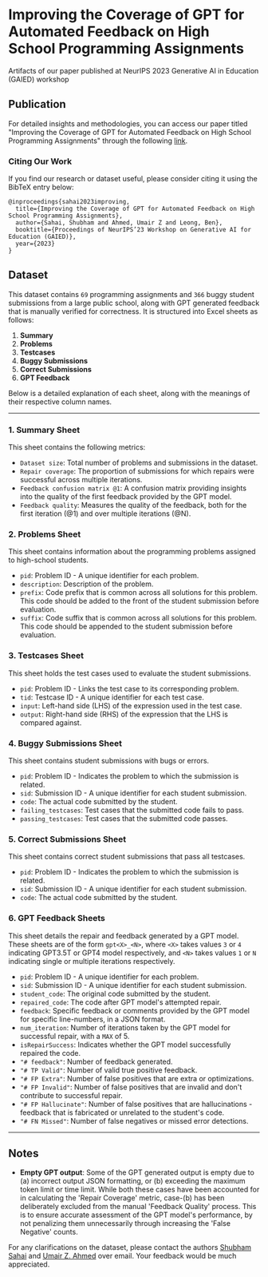 # Improving the Coverage of GPT for Automated Feedback on High School Programming Assignments

Artifacts of our paper published at NeurIPS 2023 Generative AI in Education (GAIED) workshop

## Publication

For detailed insights and methodologies, you can access our paper titled "Improving the Coverage of GPT for Automated Feedback on High School Programming Assignments" through the following [link](https://www.comp.nus.edu.sg/~bleong/publications/gaied23-gpt.pdf).

### Citing Our Work

If you find our research or dataset useful, please consider citing it using the BibTeX entry below:

```
@inproceedings{sahai2023improving,
  title={Improving the Coverage of GPT for Automated Feedback on High School Programming Assignments},
  author={Sahai, Shubham and Ahmed, Umair Z and Leong, Ben},
  booktitle={Proceedings of NeurIPS’23 Workshop on Generative AI for Education (GAIED)},
  year={2023}
}
```

## Dataset

This dataset contains `69` programming assignments and `366` buggy student submissions from a large public school, along with GPT generated feedback that is manually verified for correctness.
It is structured into Excel sheets as follows:

1. **Summary**
2. **Problems**
3. **Testcases**
4. **Buggy Submissions**
4. **Correct Submissions**
5. **GPT Feedback**

Below is a detailed explanation of each sheet, along with the meanings of their respective column names.

---

### 1. Summary Sheet

This sheet contains the following metrics:

- `Dataset size`: Total number of problems and submissions in the dataset.
- `Repair coverage`: The proportion of submissions for which repairs were successful across multiple iterations.
- `Feedback confusion matrix @1`: A confusion matrix providing insights into the quality of the first feedback provided by the GPT model.
- `Feedback quality`: Measures the quality of the feedback, both for the first iteration (@1) and over multiple iterations (@N).

### 2. Problems Sheet

This sheet contains information about the programming problems assigned to high-school students.

- `pid`: Problem ID - A unique identifier for each problem.
- `description`: Description of the problem.
- `prefix`: Code prefix that is common across all solutions for this problem. This code should be added to the front of the student submission before evaluation.
- `suffix`: Code suffix that is common across all solutions for this problem. This code should be appended to the student submission before evaluation.

### 3. Testcases Sheet

This sheet holds the test cases used to evaluate the student submissions.

- `pid`: Problem ID - Links the test case to its corresponding problem.
- `tid`: Testcase ID - A unique identifier for each test case.
- `input`: Left-hand side (LHS) of the expression used in the test case.
- `output`: Right-hand side (RHS) of the expression that the LHS is compared against.

### 4. Buggy Submissions Sheet

This sheet contains student submissions with bugs or errors.

- `pid`: Problem ID - Indicates the problem to which the submission is related.
- `sid`: Submission ID - A unique identifier for each student submission.
- `code`: The actual code submitted by the student.
- `failing_testcases`: Test cases that the submitted code fails to pass.
- `passing_testcases`: Test cases that the submitted code passes.

### 5. Correct Submissions Sheet

This sheet contains correct student submissions that pass all testcases.

- `pid`: Problem ID - Indicates the problem to which the submission is related.
- `sid`: Submission ID - A unique identifier for each student submission.
- `code`: The actual code submitted by the student.

### 6. GPT Feedback Sheets

This sheet details the repair and feedback generated by a GPT model.
These sheets are of the form `gpt<X>_<N>`, where `<X>` takes values `3` or `4` indicating GPT3.5T or GPT4 model respectively, and `<N>` takes values `1` or `N` indicating single or multiple iterations respectively.

- `pid`: Problem ID - A unique identifier for each problem.
- `sid`: Submission ID - A unique identifier for each student submission.
- `student_code`: The original code submitted by the student.
- `repaired_code`: The code after GPT model's attempted repair.
- `feedback`: Specific feedback or comments provided by the GPT model for specific line-numbers, in a JSON format.
- `num_iteration`: Number of iterations taken by the GPT model for successful repair, with a `MAX` of 5.
- `isRepairSuccess`: Indicates whether the GPT model successfully repaired the code.
- `"# feedback"`: Number of feedback generated.
- `"# TP Valid"`: Number of valid true positive feedback.
- `"# FP Extra"`: Number of false positives that are extra or optimizations.
- `"# FP Invalid"`: Number of false positives that are invalid and don't contribute to successful repair.
- `"# FP Hallucinate"`: Number of false positives that are hallucinations - feedback that is fabricated or unrelated to the student's code.
- `"# FN Missed"`: Number of false negatives or missed error detections.

---

## Notes

- **Empty GPT output**: Some of the GPT generated output is empty due to (a) incorrect output JSON formatting, or (b) exceeding the maximum token limit or time limit. While both these cases have been accounted for in calculating the 'Repair Coverage' metric, case-(b) has been deliberately excluded from the manual 'Feedback Quality' process. This is to ensure accurate assessment of the GPT model's performance, by not penalizing them unnecessarily through increasing the 'False Negative' counts.

For any clarifications on the dataset, please contact the authors [Shubham Sahai](mailto:shubham@nus.edu.sg) and [Umair Z. Ahmed](mailto:umair@nus.edu.sg) over email. Your feedback would be much appreciated.
